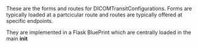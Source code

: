 These are the forms and routes for DICOMTransitConfigurations. 
Forms are typically loaded at a partcicular route and routes are typically offered at specific endpoints. 

They are implemented in a Flask BluePrint which are centrally loaded in the main __init__